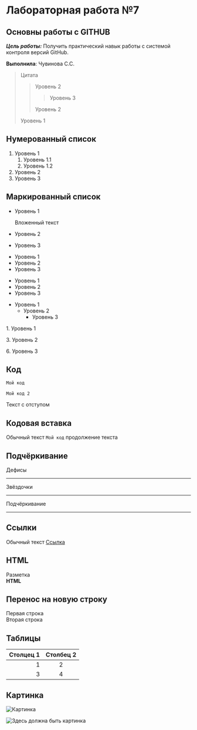 # Лабораторная работа №7

## Основны работы с GITHUB

***Цель работы:*** Получить практический навык работы с системой контроля версий GitHub.

**Выполнила**: Чувинова С.С.
>Цитата 
>> Уровень 2
>>> Уровень 3
>>
>> Уровень 2
>
>Уровень 1

## Нумерованный список

1. Уровень 1
   1. Уровень 1.1
   1. Уровень 1.2
1. Уровень 2
1. Уровень 3

## Маркированный список

* Уровень 1

   Вложенный текст
* Уровень 2
* Уровень 3

+ Уровень 1
+ Уровень 2
+ Уровень 3

- Уровень 1
- Уровень 2
- Уровень 3

* Уровень 1
   * Уровень 2
      * Уровень 3

1\. Уровень 1

3\. Уровень 2

6\. Уровень 3

## Код

```javascript
Мой код
```

    Мой код 2
    
   Текст с отступом
   
## Кодовая вставка

Обычный текст `Мой код` продолжение текста

## Подчёркивание

Дефисы

---

Звёздочки

***

Подчёркивание

___

## Ссылки

Обычный текст [Ссылка](https://google.com "Сайт google")


## HTML

<p> Разметка <br/> <b> HTML </b> </p>

## Перенос на новую строку

Первая строка  
Вторая строка

## Таблицы

| Столцец 1 | Столбец 2|
|----------:|:--------:|
|1          |2         |
|          3|         4|

## Картинка

![Картинка](https://3dnews.ru/assets/external/illustrations/2020/03/17/1006161/i75_ArticleImage_23542.jpg)

![Здесь должна быть картинка](https://3dnews.ru/assets/external/illustrations/2020/03/17/1006161/_ArticleImage_23542.jpg)
